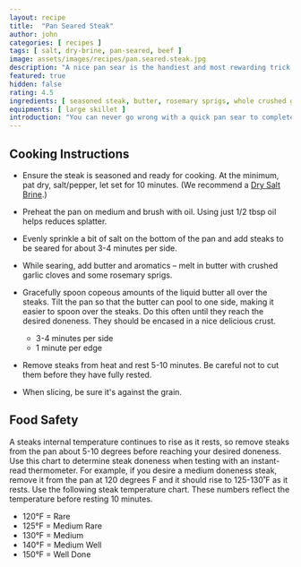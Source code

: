 ```yaml
---
layout: recipe
title:  "Pan Seared Steak"
author: john
categories: [ recipes ]
tags: [ salt, dry-brine, pan-seared, beef ]
image: assets/images/recipes/pan.seared.steak.jpg
description: "A nice pan sear is the handiest and most rewarding trick on the stove."
featured: true
hidden: false
rating: 4.5
ingredients: [ seasoned steak, butter, rosemary sprigs, whole crushed garlic, olive oil ]
equipments: [ large skillet ]
introduction: "You can never go wrong with a quick pan sear to complete your meal.  Mix it up with some garlic and rosemary sprigs to bring out some amazing flavor."
---
```


## Cooking Instructions

- Ensure the steak is seasoned and ready for cooking.  At the minimum, pat dry, salt/pepper, let set for 10 minutes.  (We recommend a [Dry Salt Brine](/dry-salt-brined-steak).)

- Preheat the pan on medium and brush with oil. Using just 1/2 tbsp oil helps reduces splatter.

- Evenly sprinkle a bit of salt on the bottom of the pan and add steaks to be seared for about 3-4 minutes per side.

- While searing, add butter and aromatics – melt in butter with crushed garlic cloves and some rosemary sprigs.

- Gracefully spoon copeous amounts of the liquid butter all over the steaks.  Tilt the pan so that the butter can pool to one side, making it easier to spoon over the steaks.  Do this often until they reach the desired doneness.  They should be encased in a nice delicious crust.
  - 3-4 minutes per side
  - 1 minute per edge

- Remove steaks from heat and rest 5-10 minutes.  Be careful not to cut them before they have fully rested.

- When slicing, be sure it's against the grain.

## Food Safety

A steaks internal temperature continues to rise as it rests, so remove steaks from the pan about 5-10 degrees before reaching your desired doneness. Use this chart to determine steak doneness when testing with an instant-read thermometer. For example, if you desire a medium doneness steak, remove it from the pan at 120 degrees F and it should rise to 125-130˚F as it rests. Use the following steak temperature chart. These numbers reflect the temperature before resting 10 minutes.

- 120°F = Rare
- 125°F = Medium Rare
- 130°F = Medium
- 140°F = Medium Well
- 150°F = Well Done
